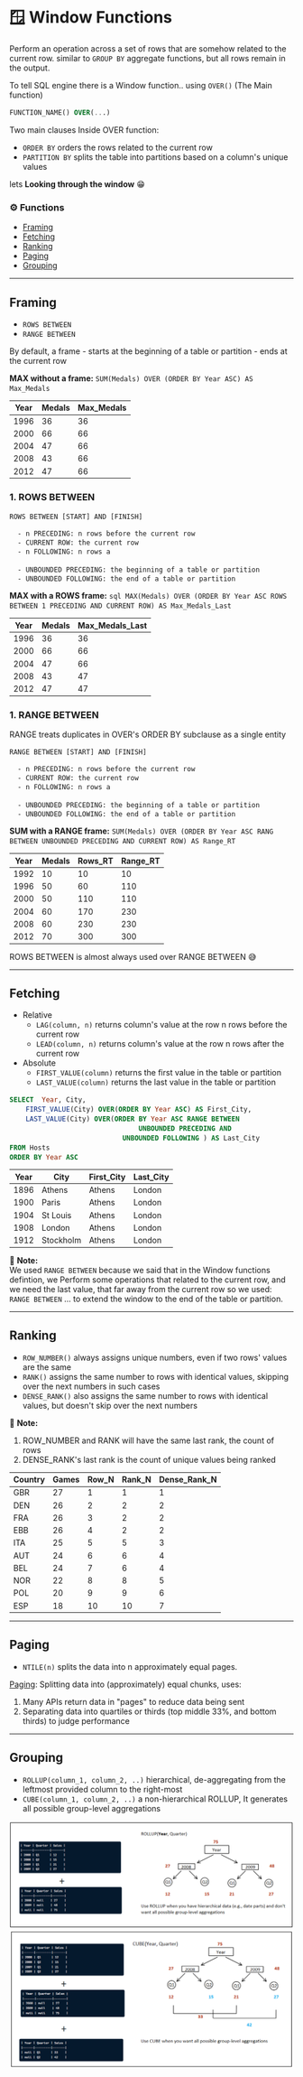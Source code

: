 # :window: Window Functions
Perform an operation across a set of rows that are somehow related to the current row. similar to `GROUP BY` aggregate functions, but all rows remain in the output.

To tell SQL engine there is a Window function.. using `OVER()` (The Main function)
```sql 
FUNCTION_NAME() OVER(...)
```

Two main clauses Inside OVER function:
- `ORDER BY` orders the rows related to the current row
- `PARTITION BY` splits the table into partitions based on a column's unique values 

lets **Looking through the window** :grin:	

### :gear: Functions
- [Framing](#Framing)
- [Fetching](#Fetching)
- [Ranking](#Ranking)
- [Paging](#Paging)
- [Grouping](#Grouping)

---

## Framing
- `ROWS BETWEEN`
- `RANGE BETWEEN`

By default, a frame - starts at the beginning of a table or partition - ends at the current row

**MAX without a frame:**
`SUM(Medals) OVER (ORDER BY Year ASC) AS Max_Medals`

| Year | Medals | Max_Medals |
|------|--------|------------|
| 1996 | 36     | 36 	       |
| 2000 | 66     | 66 	       |
| 2004 | 47     | 66 	       |
| 2008 | 43     | 66	       |
| 2012 | 47     | 66 	       |

### 1. ROWS BETWEEN
```
ROWS BETWEEN [START] AND [FINISH]
```
```
  - n PRECEDING: n rows before the current row
  - CURRENT ROW: the current row
  - n FOLLOWING: n rows a
  
  - UNBOUNDED PRECEDING: the beginning of a table or partition
  - UNBOUNDED FOLLOWING: the end of a table or partition
```
**MAX with a ROWS frame:**
```sql MAX(Medals) OVER (ORDER BY Year ASC ROWS BETWEEN 1 PRECEDING AND CURRENT ROW) AS Max_Medals_Last```

| Year | Medals |Max_Medals_Last |
|------|--------|----------------|
| 1996 | 36     | 36 		   |
| 2000 | 66     | 66		   |
| 2004 | 47     | 66 		   |
| 2008 | 43     | 47		   |
| 2012 | 47     | 47 		   |

### 1. RANGE BETWEEN
RANGE treats duplicates in OVER's ORDER BY subclause as a single entity
```
RANGE BETWEEN [START] AND [FINISH]
```
```
  - n PRECEDING: n rows before the current row
  - CURRENT ROW: the current row
  - n FOLLOWING: n rows a
  
  - UNBOUNDED PRECEDING: the beginning of a table or partition
  - UNBOUNDED FOLLOWING: the end of a table or partition
```
**SUM with a RANGE frame:**
`SUM(Medals) OVER (ORDER BY Year ASC RANG BETWEEN UNBOUNDED PRECEDING AND CURRENT ROW) AS Range_RT`

| Year | Medals | Rows_RT | Range_RT |
|------|--------|---------|----------|
| 1992 | 10     | 10      | 10       |
| 1996 | 50     | 60      | 110      |
| 2000 | 50     | 110     | 110      |
| 2004 | 60     | 170     | 230      |
| 2008 | 60     | 230     | 230      |
| 2012 | 70     | 300     | 300      |


ROWS BETWEEN is almost always used over RANGE BETWEEN :sweat_smile:

---
## Fetching
- Relative
  - `LAG(column, n)` returns column's value at the row n rows before the current row
  - `LEAD(column, n)` returns column's value at the row n rows after the current row
- Absolute
  - `FIRST_VALUE(column)` returns the first value in the table or partition
  - `LAST_VALUE(column)` returns the last value in the table or partition

``` sql
SELECT	Year, City,
	FIRST_VALUE(City) OVER(ORDER BY Year ASC) AS First_City,
	LAST_VALUE(City) OVER(ORDER BY Year ASC RANGE BETWEEN 
				                UNBOUNDED PRECEDING AND 
					        UNBOUNDED FOLLOWING ) AS Last_City
FROM Hosts
ORDER BY Year ASC
```
| Year | City      | First_City | Last_City |
|------|-----------|------------|-----------|
| 1896 | Athens    | Athens     | London    |
| 1900 | Paris     | Athens     | London    |
| 1904 | St Louis  | Athens 	| London    |
| 1908 | London    | Athens 	| London    |
| 1912 | Stockholm | Athens 	| London    |

:memo: **Note:**  
We used `RANGE BETWEEN` because we said that in the Window functions defintion, we Perform some operations that related to the current row, and we need the last value, that far away from the current row so we used: `RANGE BETWEEN` ... to extend the window to the end of the table or partition.

---
## Ranking
- `ROW_NUMBER()` always assigns unique numbers, even if two rows' values are the same
- `RANK()` assigns the same number to rows with identical values, skipping over the next numbers in such cases
- `DENSE_RANK()` also assigns the same number to rows with identical values, but doesn't skip over the next numbers

:memo: **Note:**  
1. ROW_NUMBER and RANK will have the same last rank, the count of rows
2. DENSE_RANK's last rank is the count of unique values being ranked

| Country | Games | Row_N | Rank_N | Dense_Rank_N |
|---------|-------|-------|--------|--------------|
| GBR     | 27    | 1     | 1      | 1            |
| DEN     | 26    | 2     | 2      | 2            |
| FRA     | 26    | 3     | 2      | 2            |
| EBB     | 26    | 4     | 2      | 2            |
| ITA     | 25    | 5     | 5      | 3            |
| AUT     | 24    | 6     | 6      | 4            |
| BEL     | 24    | 7     | 6      | 4            |
| NOR     | 22    | 8     | 8      | 5            |
| POL     | 20    | 9     | 9      | 6            |
| ESP     | 18    | 10    | 10     | 7            |

---
## Paging
- `NTILE(n)` splits the data into n approximately equal pages.  

[Paging](https://docs.microsoft.com/en-us/sql/t-sql/functions/ntile-transact-sql?view=sql-server-ver16): Splitting data into (approximately) equal chunks, uses:
  1. Many APIs return data in "pages" to reduce data being sent
  2. Separating data into quartiles or thirds (top middle 33%, and bottom thirds) to judge performance


---
## Grouping
- `ROLLUP(column_1, column_2, ..)` hierarchical, de-aggregating from the leftmost provided column to the right-most
- `CUBE(column_1, column_2, ..)` a non-hierarchical ROLLUP, It generates all possible group-level aggregations

![ROLLUP](ROLLUP.png)
![CUBE](CUBE.png)






